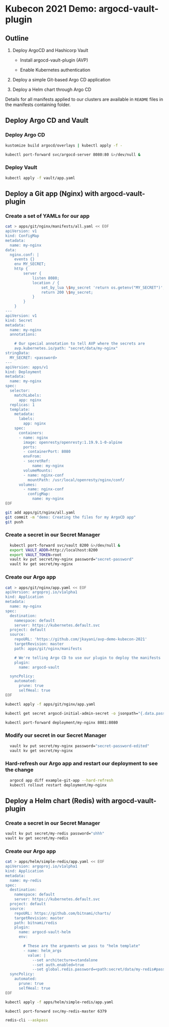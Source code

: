 # Kubecon 2021 Demo: argocd-vault-plugin

## Outline

1. Deploy ArgoCD and Hashicorp Vault

    - Install argocd-vault-plugin (AVP)

    - Enable Kubernetes authentication

1. Deploy a simple Git-based Argo CD application

1. Deploy a Helm chart through Argo CD

Details for all manifests applied to our clusters are available in `README` files in the manifests containing folder.

## Deploy Argo CD and Vault

### Deploy Argo CD
```sh
kustomize build argocd/overlays | kubectl apply -f -

kubectl port-forward svc/argocd-server 8080:80 &>/dev/null &
```

### Deploy Vault
```sh
kubectl apply -f vault/app.yaml
```

## Deploy a Git app (Nginx) with argocd-vault-plugin

### Create a set of YAMLs for our app
```sh
cat > apps/git/nginx/manifests/all.yaml << EOF
apiVersion: v1
kind: ConfigMap
metadata:
  name: my-nginx
data:  
  nginx.conf: |
    events {}
    env MY_SECRET;
    http {
        server {
            listen 8080;
            location / {
                set_by_lua \$my_secret 'return os.getenv("MY_SECRET")';
                return 200 \$my_secret;
            }
        }
    }
---
apiVersion: v1
kind: Secret
metadata:
  name: my-nginx
  annotations:

    # Our special annotation to tell AVP where the secrets are
    avp.kubernetes.io/path: "secret/data/my-nginx"
stringData:  
  MY_SECRET: <password>
---
apiVersion: apps/v1
kind: Deployment
metadata:
  name: my-nginx
spec:
  selector:
    matchLabels:
      app: nginx
  replicas: 1
  template:
    metadata:
      labels:
        app: nginx
    spec:
      containers:
      - name: nginx
        image: openresty/openresty:1.19.9.1-0-alpine
        ports:
        - containerPort: 8080
        envFrom:
        - secretRef:
            name: my-nginx
        volumeMounts:
        - name: nginx-conf
          mountPath: /usr/local/openresty/nginx/conf/
      volumes:
        - name: nginx-conf
          configMap:
            name: my-nginx
EOF

git add apps/git/nginx/all.yaml
git commit -m "demo: Creating the files for my ArgoCD app"
git push 
```

### Create a secret in our Secret Manager
```sh
  kubectl port-forward svc/vault 8200 &>/dev/null &
  export VAULT_ADDR=http://localhost:8200
  export VAULT_TOKEN=root
  vault kv put secret/my-nginx password="secret-password"
  vault kv get secret/my-nginx
```

### Create our Argo app
```sh
cat > apps/git/nginx/app.yaml << EOF
apiVersion: argoproj.io/v1alpha1
kind: Application
metadata:
  name: my-nginx
spec:
  destination:
    namespace: default
    server: https://kubernetes.default.svc 
  project: default
  source:
    repoURL: 'https://github.com/jkayani/avp-demo-kubecon-2021'
    targetRevision: master
    path: apps/git/nginx/manifests

    # We're telling Argo CD to use our plugin to deploy the manifests
    plugin:
      name: argocd-vault

  syncPolicy:
    automated:
      prune: true
      selfHeal: true
EOF

kubectl apply -f apps/git/nginx/app.yaml

kubectl get secret argocd-initial-admin-secret -o jsonpath="{.data.password}" | base64 -d | pbcopy

kubectl port-forward deployment/my-nginx 8081:8080
```

### Modify our secret in our Secret Manager
```sh
  vault kv put secret/my-nginx password="secret-password-edited"
  vault kv get secret/my-nginx
```

### Hard-refresh our Argo app and restart our deployment to see the change
```sh
  argocd app diff example-git-app --hard-refresh
  kubectl rollout restart deployment/my-nginx
```

## Deploy a Helm chart (Redis) with argocd-vault-plugin

### Create a secret in our Secret Manager
```sh
vault kv put secret/my-redis password="shhh"
vault kv get secret/my-redis
```

### Create our Argo app
```sh
cat > apps/helm/simple-redis/app.yaml << EOF
apiVersion: argoproj.io/v1alpha1
kind: Application
metadata:
  name: my-redis
spec:
  destination:
    namespace: default
    server: https://kubernetes.default.svc 
  project: default
  source:
    repoURL: https://github.com/bitnami/charts/
    targetRevision: master
    path: bitnami/redis
    plugin:
      name: argocd-vault-helm
      env:

        # These are the arguments we pass to "helm template"
        - name: helm_args
          value: |
            --set architecture=standalone
            --set auth.enabled=true
            --set global.redis.password=<path:secret/data/my-redis#password>
  syncPolicy:
    automated:
      prune: true
      selfHeal: true
EOF

kubectl apply -f apps/helm/simple-redis/app.yaml

kubectl port-forward svc/my-redis-master 6379

redis-cli --askpass
```